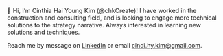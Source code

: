 👋 Hi, I’m Cinthia Hai Young Kim (@chkCreate)! I have worked in the construction and consulting field, and is looking to engage more technical solutions to the strategy narrative. Always interested in learning new solutions and techniques. 

Reach me by message on [LinkedIn](linkedin.com/in/cinthiahykim) or email cindi.hy.kim@gmail.com.

<!---
chkCreate/chkCreate is a ✨ special ✨ repository because its `README.md` (this file) appears on your GitHub profile.
You can click the Preview link to take a look at your changes.
--->
